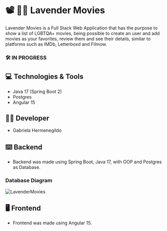 # 📽 🏳️‍🌈 Lavender Movies

Lavender Movies is a Full Stack Web Application that has the purpose to show a list of LGBTQA+ movies, being possible to create an user and add movies as your favorites, review them and see their details, similar to platforms such as IMDb, Letterboxd and Filmow.

### 🛠 IN PROGRESS

## 💻 Technologies & Tools
- Java 17 (Spring Boot 2)
- Postgres
- Angular 15

## 👩‍💻 Developer
- Gabriela Hermenegildo
## ⌨️ Backend

- Backend was made using Spring Boot, Java 17, with OOP and Postgres as Database.

### Database Diagram

![LavenderMovies](https://user-images.githubusercontent.com/94693150/212686123-f60c5aa5-f172-4734-860e-499ad4e87641.png)

## 🖥 Frontend

- Frontend was made using Angular 15.

